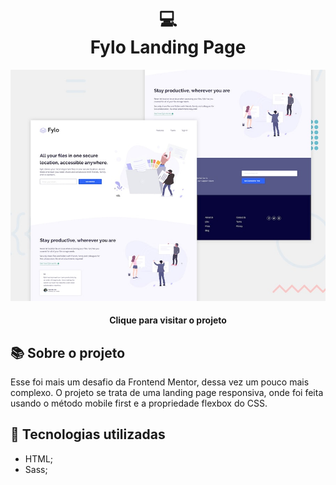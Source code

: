 <h1 align="center">
  💻<br>Fylo Landing Page
</h1>

![Design preview for the Fylo landing page](./design/desktop-preview.jpg)

<h4 align="center"><a https://lucasgabriell97.github.io/fylo-landing-page/">Clique para visitar o projeto</a></h4>

## 📚 Sobre o projeto

Esse foi mais um desafio da Frontend Mentor, dessa vez um pouco mais complexo. O projeto se trata de uma landing page responsiva, onde foi feita usando o método mobile first e a 
propriedade flexbox do CSS.

## 💼 Tecnologias utilizadas

- HTML;
- Sass;
